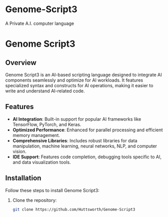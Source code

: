 # Genome-Script3
A Private A.I. computer language

# Genome Script3

## Overview
Genome Script3 is an AI-based scripting language designed to integrate AI components seamlessly and optimize for AI workloads. It features specialized syntax and constructs for AI operations, making it easier to write and understand AI-related code.

## Features
- **AI Integration**: Built-in support for popular AI frameworks like TensorFlow, PyTorch, and Keras.
- **Optimized Performance**: Enhanced for parallel processing and efficient memory management.
- **Comprehensive Libraries**: Includes robust libraries for data manipulation, machine learning, neural networks, NLP, and computer vision.
- **IDE Support**: Features code completion, debugging tools specific to AI, and data visualization tools.

## Installation
Follow these steps to install Genome Script3:

1. Clone the repository:
   ```bash
   git clone https://github.com/Huttsworth/Genome-Script3

